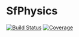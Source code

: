 # SfPhysics

[![Build Status](https://github.com/icantbelieveitsnotphysics/SfPhysics.jl/workflows/CI/badge.svg)](https://github.com/icantbelieveitsnotphysics/SfPhysics.jl/actions)
[![Coverage](https://codecov.io/gh/icantbelieveitsnotphysics/SfPhysics.jl/branch/main/graph/badge.svg)](https://codecov.io/gh/icantbelieveitsnotphysics/SfPhysics.jl)
